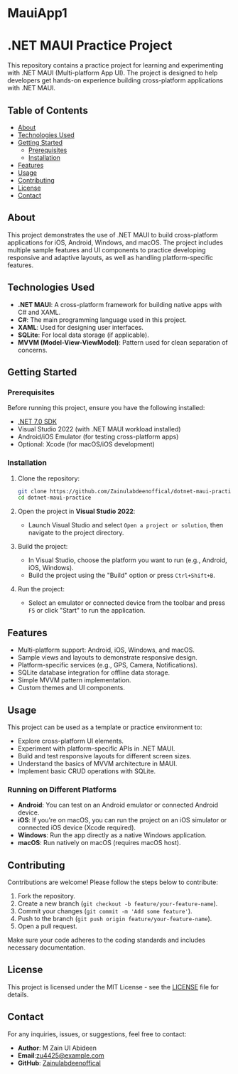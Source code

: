# MauiApp1
# .NET MAUI Practice Project

This repository contains a practice project for learning and experimenting with .NET MAUI (Multi-platform App UI). The project is designed to help developers get hands-on experience building cross-platform applications with .NET MAUI.

## Table of Contents

- [About](#about)
- [Technologies Used](#technologies-used)
- [Getting Started](#getting-started)
  - [Prerequisites](#prerequisites)
  - [Installation](#installation)
- [Features](#features)
- [Usage](#usage)
- [Contributing](#contributing)
- [License](#license)
- [Contact](#contact)

## About

This project demonstrates the use of .NET MAUI to build cross-platform applications for iOS, Android, Windows, and macOS. The project includes multiple sample features and UI components to practice developing responsive and adaptive layouts, as well as handling platform-specific features.

## Technologies Used

- **.NET MAUI**: A cross-platform framework for building native apps with C# and XAML.
- **C#**: The main programming language used in this project.
- **XAML**: Used for designing user interfaces.
- **SQLite**: For local data storage (if applicable).
- **MVVM (Model-View-ViewModel)**: Pattern used for clean separation of concerns.

## Getting Started

### Prerequisites

Before running this project, ensure you have the following installed:

- [.NET 7.0 SDK](https://dotnet.microsoft.com/download)
- Visual Studio 2022 (with .NET MAUI workload installed)
- Android/iOS Emulator (for testing cross-platform apps)
- Optional: Xcode (for macOS/iOS development)

### Installation

1. Clone the repository:

    ```bash
    git clone https://github.com/Zainulabdeenoffical/dotnet-maui-practice.git
    cd dotnet-maui-practice
    ```

2. Open the project in **Visual Studio 2022**:
   - Launch Visual Studio and select `Open a project or solution`, then navigate to the project directory.

3. Build the project:
   - In Visual Studio, choose the platform you want to run (e.g., Android, iOS, Windows).
   - Build the project using the "Build" option or press `Ctrl+Shift+B`.

4. Run the project:
   - Select an emulator or connected device from the toolbar and press `F5` or click "Start" to run the application.

## Features

- Multi-platform support: Android, iOS, Windows, and macOS.
- Sample views and layouts to demonstrate responsive design.
- Platform-specific services (e.g., GPS, Camera, Notifications).
- SQLite database integration for offline data storage.
- Simple MVVM pattern implementation.
- Custom themes and UI components.

## Usage

This project can be used as a template or practice environment to:
- Explore cross-platform UI elements.
- Experiment with platform-specific APIs in .NET MAUI.
- Build and test responsive layouts for different screen sizes.
- Understand the basics of MVVM architecture in MAUI.
- Implement basic CRUD operations with SQLite.

### Running on Different Platforms

- **Android**: You can test on an Android emulator or connected Android device.
- **iOS**: If you're on macOS, you can run the project on an iOS simulator or connected iOS device (Xcode required).
- **Windows**: Run the app directly as a native Windows application.
- **macOS**: Run natively on macOS (requires macOS host).

## Contributing

Contributions are welcome! Please follow the steps below to contribute:

1. Fork the repository.
2. Create a new branch (`git checkout -b feature/your-feature-name`).
3. Commit your changes (`git commit -m 'Add some feature'`).
4. Push to the branch (`git push origin feature/your-feature-name`).
5. Open a pull request.

Make sure your code adheres to the coding standards and includes necessary documentation.

## License

This project is licensed under the MIT License - see the [LICENSE](LICENSE) file for details.

## Contact

For any inquiries, issues, or suggestions, feel free to contact:

- **Author**: M Zain Ul Abideen
- **Email**:zu4425@example.com
- **GitHub**: [Zainulabdeenoffical](https://github.com/Zainulabdeenoffical)


